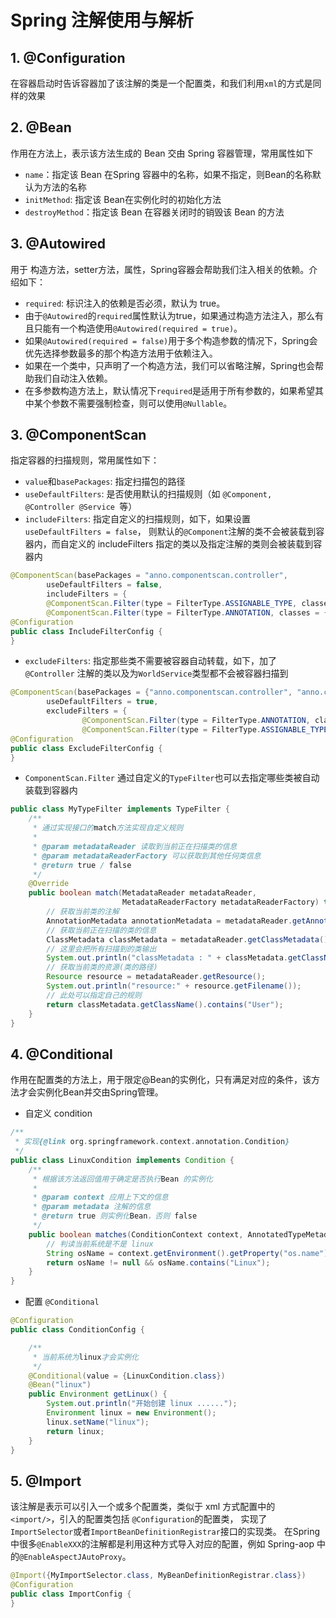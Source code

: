 # Spring 注解使用与解析

## 1. @Configuration
在容器启动时告诉容器加了该注解的类是一个配置类，和我们利用`xml`的方式是同样的效果

## 2. @Bean
作用在方法上，表示该方法生成的 Bean 交由 Spring 容器管理，常用属性如下
- `name`：指定该 Bean 在Spring 容器中的名称，如果不指定，则Bean的名称默认为方法的名称
- `initMethod`: 指定该 Bean在实例化时的初始化方法
- `destroyMethod`：指定该 Bean 在容器关闭时的销毁该 Bean 的方法

## 3. @Autowired
用于 构造方法，setter方法，属性，Spring容器会帮助我们注入相关的依赖。介绍如下：
- `required`: 标识注入的依赖是否必须，默认为 true。
- 由于`@Autowired`的`required`属性默认为true，如果通过构造方法注入，那么有且只能有一个构造使用`@Autowired(required = true)`。
- 如果`@Autowired(required = false)`用于多个构造参数的情况下，Spring会优先选择参数最多的那个构造方法用于依赖注入。
- 如果在一个类中，只声明了一个构造方法，我们可以省略注解，Spring也会帮助我们自动注入依赖。
- 在多参数构造方法上，默认情况下`required`是适用于所有参数的，如果希望其中某个参数不需要强制检查，则可以使用`@Nullable`。


## 3. @ComponentScan
指定容器的扫描规则，常用属性如下：
- `value`和`basePackages`: 指定扫描包的路径
- `useDefaultFilters`: 是否使用默认的扫描规则（如 `@Component, @Controller @Service `等）
- `includeFilters`: 指定自定义的扫描规则，如下，如果设置`useDefaultFilters = false`，
则默认的`@Component`注解的类不会被装载到容器内，而自定义的 includeFilters 指定的类以及指定注解的类则会被装载到容器内

```java
@ComponentScan(basePackages = "anno.componentscan.controller",
        useDefaultFilters = false,
        includeFilters = {
        @ComponentScan.Filter(type = FilterType.ASSIGNABLE_TYPE, classes = {HelloController.class}),
        @ComponentScan.Filter(type = FilterType.ANNOTATION, classes = {MyController.class})})
@Configuration
public class IncludeFilterConfig {
}
```
- `excludeFilters`: 指定那些类不需要被容器自动转载，如下，加了 `@Controller` 注解的类以及为`WorldService`类型都不会被容器扫描到

```java
@ComponentScan(basePackages = {"anno.componentscan.controller", "anno.componentscan.service"},
        useDefaultFilters = true,
        excludeFilters = {
                @ComponentScan.Filter(type = FilterType.ANNOTATION, classes = {Controller.class}),
                @ComponentScan.Filter(type = FilterType.ASSIGNABLE_TYPE, classes = {WorldService.class})})
@Configuration
public class ExcludeFilterConfig {
}
```
- `ComponentScan.Filter` 通过自定义的`TypeFilter`也可以去指定哪些类被自动装载到容器内
```java
public class MyTypeFilter implements TypeFilter {
    /**
     * 通过实现接口的match方法实现自定义规则
     * 
     * @param metadataReader 读取到当前正在扫描类的信息
     * @param metadataReaderFactory 可以获取到其他任何类信息
     * @return true / false
     */
    @Override
    public boolean match(MetadataReader metadataReader,
                         MetadataReaderFactory metadataReaderFactory) throws IOException {
        // 获取当前类的注解
        AnnotationMetadata annotationMetadata = metadataReader.getAnnotationMetadata();
        // 获取当前正在扫描的类的信息
        ClassMetadata classMetadata = metadataReader.getClassMetadata();
        // 这里会把所有扫描到的类输出
        System.out.println("classMetadata : " + classMetadata.getClassName());
        // 获取当前类的资源(类的路径)
        Resource resource = metadataReader.getResource();
        System.out.println("resource:" + resource.getFilename());
        // 此处可以指定自己的规则
        return classMetadata.getClassName().contains("User");
    }
}
```
## 4. @Conditional
作用在配置类的方法上，用于限定@Bean的实例化，只有满足对应的条件，该方法才会实例化Bean并交由Spring管理。
- 自定义 condition
```java
/**
 * 实现{@link org.springframework.context.annotation.Condition}
 */
public class LinuxCondition implements Condition {
    /**
     * 根据该方法返回值用于确定是否执行Bean 的实例化
     * 
     * @param context 应用上下文的信息
     * @param metadata 注解的信息
     * @return true 则实例化Bean，否则 false
     */
    public boolean matches(ConditionContext context, AnnotatedTypeMetadata metadata) {
        // 判读当前系统是不是 linux
        String osName = context.getEnvironment().getProperty("os.name");
        return osName != null && osName.contains("Linux");
    }
}
```
- 配置 `@Conditional`
```java
@Configuration
public class ConditionConfig {

    /**
     * 当前系统为linux才会实例化
     */
    @Conditional(value = {LinuxCondition.class})
    @Bean("linux")
    public Environment getLinux() {
        System.out.println("开始创建 linux ......");
        Environment linux = new Environment();
        linux.setName("linux");
        return linux;
    }
}
```
## 5. @Import
该注解是表示可以引入一个或多个配置类，类似于 xml 方式配置中的 `<import/>`，引入的配置类包括
`@Configuration`的配置类， 实现了`ImportSelector`或者`ImportBeanDefinitionRegistrar`接口的实现类。
在Spring中很多`@EnableXXX`的注解都是利用这种方式导入对应的配置，例如 Spring-aop 中的`@EnableAspectJAutoProxy`。

```java
@Import({MyImportSelector.class, MyBeanDefinitionRegistrar.class})
@Configuration
public class ImportConfig {
}
```